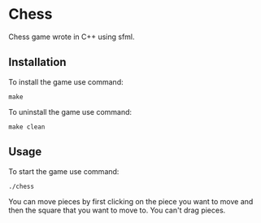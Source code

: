 # Chess

Chess game wrote in C++ using sfml.

## Installation

To install the game use command:
```
make
```
To uninstall the game use command:
```
make clean
```

## Usage

To start the game use command:
```
./chess
```

You can move pieces by first clicking
on the piece you want to move
and then the square that you
want to move to.
You can't drag pieces.

